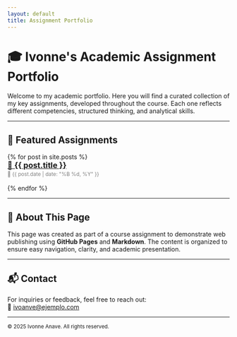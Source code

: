 ```yaml
---
layout: default
title: Assignment Portfolio
---
```


# 🎓 Ivonne's Academic Assignment Portfolio

Welcome to my academic portfolio. Here you will find a curated collection of my key assignments, developed throughout the course. Each one reflects different competencies, structured thinking, and analytical skills.

---

## 📁 Featured Assignments

<ul style="list-style: none; padding-left: 0;">
  {% for post in site.posts %}
    <li style="margin-bottom: 1rem;">
      <a href="{{ post.url }}" style="font-weight: bold; font-size: 1.1rem;">
        📄 {{ post.title }}
      </a><br>
      <small style="color: gray;">📅 {{ post.date | date: "%B %d, %Y" }}</small>
    </li>
  {% endfor %}
</ul>

---

## 📝 About This Page

This page was created as part of a course assignment to demonstrate web publishing using **GitHub Pages** and **Markdown**. The content is organized to ensure easy navigation, clarity, and academic presentation.

---

## 📬 Contact

For inquiries or feedback, feel free to reach out:  
📧 ivoanve@ejemplo.com

---

<small>© 2025 Ivonne Anave. All rights reserved.</small>


